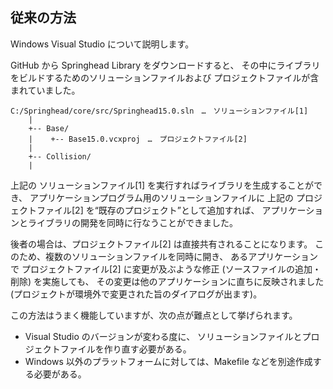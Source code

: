 ## 従来の方法

Windows Visual Studio について説明します。

GitHub から Springhead Library をダウンロードすると、
その中にライブラリをビルドするためのソリューションファイルおよび
プロジェクトファイルが含まれていました。

```
C:/Springhead/core/src/Springhead15.0.sln　…　ソリューションファイル[1]
    |
    +-- Base/
    |    +-- Base15.0.vcxproj　…　プロジェクトファイル[2]
    |
    +-- Collision/
    |
```

上記の ソリューションファイル[1] を実行すればライブラリを生成することができ、
アプリケーションプログラム用のソリューションファイルに
上記の プロジェクトファイル[2] を“既存のプロジェクト”として追加すれば、
アプリケーションとライブラリの開発を同時に行なうことができました。

後者の場合は、プロジェクトファイル[2] は直接共有されることになります。
このため、複数のソリューションファイルを同時に開き、
あるアプリケーションで プロジェクトファイル[2] に変更が及ぶような修正
 (ソースファイルの追加・削除) を実施しても、
その変更は他のアプリケーションに直ちに反映されました
 (プロジェクトが環境外で変更された旨のダイアログが出ます)。

この方法はうまく機能していますが、次の点が難点として挙げられます。
+ Visual Studio のバージョンが変わる度に、
ソリューションファイルとプロジェクトファイルを作り直す必要がある。
+ Windows 以外のプラットフォームに対しては、Makefile などを別途作成する必要がある。

